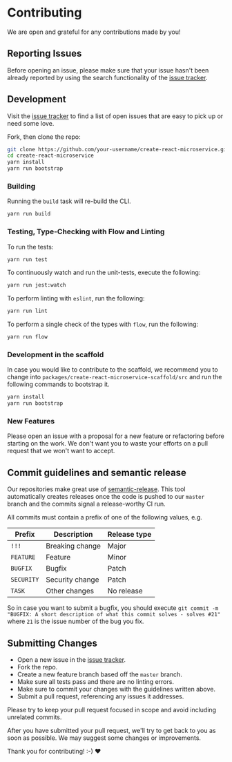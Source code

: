 # Contributing
We are open and grateful for any contributions made by you!

## Reporting Issues
Before opening an issue, please make sure that your issue hasn't been already reported by using the search functionality of the [issue tracker](https://github.com/ImmoweltGroup/create-react-microservice/issues).

## Development
Visit the [issue tracker](https://github.com/ImmoweltGroup/create-react-microservice/issues) to find a list of open issues that are easy to pick up or need some love.

Fork, then clone the repo:
```sh
git clone https://github.com/your-username/create-react-microservice.git
cd create-react-microservice
yarn install
yarn run bootstrap
```

### Building
Running the `build` task will re-build the CLI.
```sh
yarn run build
```

### Testing, Type-Checking with Flow and Linting
To run the tests:
```sh
yarn run test
```

To continuously watch and run the unit-tests, execute the following:
```sh
yarn run jest:watch
```

To perform linting with `eslint`, run the following:
```sh
yarn run lint
```

To perform a single check of the types with `flow`, run the following:
```sh
yarn run flow
```

### Development in the scaffold
In case you would like to contribute to the scaffold, we recommend you to change into `packages/create-react-microservice-scaffold/src` and run the following commands to bootstrap it.

```sh
yarn install
yarn run bootstrap
```

### New Features
Please open an issue with a proposal for a new feature or refactoring before starting on the work. We don't want you to waste your efforts on a pull request that we won't want to accept.

## Commit guidelines and semantic release
Our repositories make great use of [semantic-release](https://github.com/semantic-release/semantic-release). This tool automatically creates releases once the code is pushed to our `master` branch and the commits signal a release-worthy CI run.

All commits must contain a prefix of one of the following values, e.g.

| Prefix        | Description     | Release type  |
| ------------- | --------------- | ------------- |
| `!!!`         | Breaking change | Major         |
| `FEATURE`     | Feature         | Minor         |
| `BUGFIX`      | Bugfix          | Patch         |
| `SECURITY`    | Security change | Patch         |
| `TASK`        | Other changes   | No release    |

So in case you want to submit a bugfix, you should execute `git commit -m "BUGFIX: A short description of what this commit solves - solves #21"` where `21` is the issue number of the bug you fix.

## Submitting Changes

* Open a new issue in the [issue tracker](https://github.com/ImmoweltGroup/create-react-microservice/issues).
* Fork the repo.
* Create a new feature branch based off the `master` branch.
* Make sure all tests pass and there are no linting errors.
* Make sure to commit your changes with the guidelines written above.
* Submit a pull request, referencing any issues it addresses.

Please try to keep your pull request focused in scope and avoid including unrelated commits.

After you have submitted your pull request, we'll try to get back to you as soon as possible. We may suggest some changes or improvements.

Thank you for contributing! :-) :heart:
